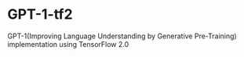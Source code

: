 # GPT-1-tf2
GPT-1(Improving Language Understanding by Generative Pre-Training) implementation using TensorFlow 2.0